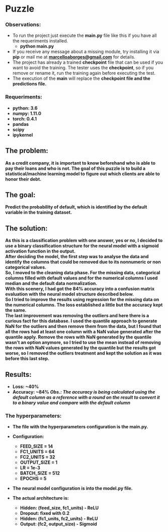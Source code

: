 # Puzzle


### Observations:
- To run the project just execute the <b>main.py</b> file like this if you have all the requeriments installed.
  - <b>python main.py</b>
- If you receive any message about a missing module, try installing it via <b>pip</b> or mail me at <b>marcelloaborges@gmail.com</b> for details.
- The project has already a trained <b>checkpoint</b> file that can be used if you want to avoid the training. The tester uses the <b>checkpoint</b>, so if you remove or rename it, run the training again before executing the test.
- The execution of the <b>main</b> will replace the <b>checkpoint<b> file and the <b>predictions<b> file.


### Requeriments:
- python: 3.6
- numpy: 1.11.0
- torch: 0.4.1
- pandas
- scipy
- ipykernel


## The problem:
As a credit company, it is important to know beforehand who is able to pay their loans and who
is not. The goal of this puzzle is to build a statistical/machine learning model to figure out which
clients are able to honor their debt.


## The goal:
Predict the probability of <b>default</b>, which is identified by the <b>default</b> variable in
the training dataset.


## The solution:
As this is a classification problem with one answer, yes or no, I decided to use a binary classification structure for the neural model with a sigmoid activation function in the output.<br />
After deciding the model, the first step was to analyse the data and identify the columns that could be removed due to its nonnumeric or non categorical values.<br />
So, I moved to the cleaning data phase. For the missing data, categorical columns filled with default values and for the numerical columns I used median and the default data normalization. <br />
With this scenery, I had got the <b>84%</b> accuracy into a confusion matrix evaluation with the neural model structure described below.<br />
So I tried to improve the results using regression for the missing data on the numerical columns. The loss established a little but the accuracy kept the same.<br />
The last improvement was removing the outliers and here there is a curious fact for this database. I used the quantile approach to generate NaN for the outliers and then remove them from the data, but I found that all the rows had at least one column with a NaN value generated after the quantile apply. Remove the rows with NaN generated by the quantile wasn't an option anymore, so I tried to use the mean instead of removing the rows with NaN values generated by the quantile but the results got worse, so I removed the outliers treatment and kept the solution as it was before this last step.


## Results:
- Loss: ~40%
- Accuracy: ~84%
<i>Obs.: The accuracy is being calculated using the <b>default</b> column as a reference with a <b>round</b> on the result to convert it to a binary value and compare with the default column</i>


### The hyperparameters:
- The file with the hyperparameters configuration is the <b>main.py</b>.
- Configuration:
  - FEED_SIZE = 14
  - FC1_UNITS = 64 
  - FC2_UNITS = 32 
  - OUTPUT_SIZE = 1
  - LR = 1e-3
  - BATCH_SIZE = 512
  - EPOCHS = 5

- The neural model configuration is into the <b>model.py</b> file.
- The actual architecture is:    
  - Hidden: (feed_size, fc1_units)   - ReLU    
  - Dropout: fixed with 0.2
  - Hidden: (fc1_units, fc2_units)   - ReLU    
  - Output: (fc2, output_size)       - Sigmoid